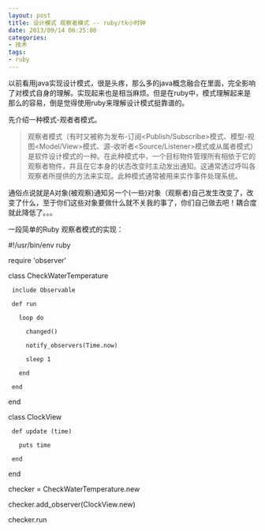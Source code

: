 ```yaml
---
layout: post
title: 设计模式 观察者模式 -- ruby/tk小时钟
date: 2013/09/14 06:25:00
categories: 
- 技术
tags: 
- ruby
---
```


以前看用java实现设计模式，很是头疼，那么多的java概念融合在里面，完全影响了对模式自身的理解。实现起来也是相当麻烦。但是在ruby中，模式理解起来是那么的容易，倒是觉得使用ruby来理解设计模式挺靠谱的。 

先介绍一种模式-观者者模式。 

> 观察者模式（有时又被称为发布-订阅<Publish/Subscribe>模式、模型-视图<Model/View>模式、源-收听者<Source/Listener>模式或从属者模式）是软件设计模式的一种。在此种模式中，一个目标物件管理所有相依于它的观察者物件，并且在它本身的状态改变时主动发出通知。这通常透过呼叫各观察者所提供的方法来实现。此种模式通常被用来实作事件处理系统。 

通俗点说就是A对象(被观察)通知另一个(一些)对象（观察者)自己发生改变了，改变了什么，至于你们这些对象要做什么就不关我的事了，你们自己做去吧！耦合度就此降低了。。。 

一段简单的Ruby 观察者模式的实现： 

   

   #!/usr/bin/env ruby

   require 'observer'

   class CheckWaterTemperature

     include Observable

     def run

       loop do

         changed()

         notify_observers(Time.now)

         sleep 1

       end

     end

   end

   class ClockView

     def update (time)

       puts time

     end

   end

   checker = CheckWaterTemperature.new

   checker.add_observer(ClockView.new)

   checker.run

